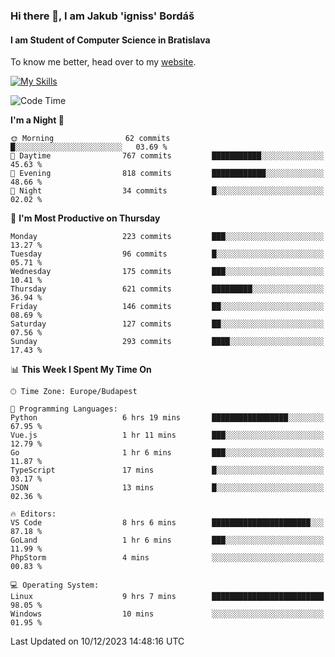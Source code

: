 ### Hi there 👋, I am Jakub 'igniss' Bordáš

#### I am Student of Computer Science in Bratislava
To know me better, head over to my [website](https://bordas.sk).

[![My Skills](https://skillicons.dev/icons?i=js,html,css,figma,svelte,java,kotlin,python,postgresql,typescript,nest,nodejs)](https://bordas.sk)


<!--START_SECTION:waka-->
![Code Time](http://img.shields.io/badge/Code%20Time-1%2C306%20hrs%2042%20mins-blue)

**I'm a Night 🦉** 

```text
🌞 Morning                62 commits          █░░░░░░░░░░░░░░░░░░░░░░░░   03.69 % 
🌆 Daytime                767 commits         ███████████░░░░░░░░░░░░░░   45.63 % 
🌃 Evening                818 commits         ████████████░░░░░░░░░░░░░   48.66 % 
🌙 Night                  34 commits          █░░░░░░░░░░░░░░░░░░░░░░░░   02.02 % 
```
📅 **I'm Most Productive on Thursday** 

```text
Monday                   223 commits         ███░░░░░░░░░░░░░░░░░░░░░░   13.27 % 
Tuesday                  96 commits          █░░░░░░░░░░░░░░░░░░░░░░░░   05.71 % 
Wednesday                175 commits         ███░░░░░░░░░░░░░░░░░░░░░░   10.41 % 
Thursday                 621 commits         █████████░░░░░░░░░░░░░░░░   36.94 % 
Friday                   146 commits         ██░░░░░░░░░░░░░░░░░░░░░░░   08.69 % 
Saturday                 127 commits         ██░░░░░░░░░░░░░░░░░░░░░░░   07.56 % 
Sunday                   293 commits         ████░░░░░░░░░░░░░░░░░░░░░   17.43 % 
```


📊 **This Week I Spent My Time On** 

```text
🕑︎ Time Zone: Europe/Budapest

💬 Programming Languages: 
Python                   6 hrs 19 mins       █████████████████░░░░░░░░   67.95 % 
Vue.js                   1 hr 11 mins        ███░░░░░░░░░░░░░░░░░░░░░░   12.79 % 
Go                       1 hr 6 mins         ███░░░░░░░░░░░░░░░░░░░░░░   11.87 % 
TypeScript               17 mins             █░░░░░░░░░░░░░░░░░░░░░░░░   03.17 % 
JSON                     13 mins             █░░░░░░░░░░░░░░░░░░░░░░░░   02.36 % 

🔥 Editors: 
VS Code                  8 hrs 6 mins        ██████████████████████░░░   87.18 % 
GoLand                   1 hr 6 mins         ███░░░░░░░░░░░░░░░░░░░░░░   11.99 % 
PhpStorm                 4 mins              ░░░░░░░░░░░░░░░░░░░░░░░░░   00.83 % 

💻 Operating System: 
Linux                    9 hrs 7 mins        █████████████████████████   98.05 % 
Windows                  10 mins             ░░░░░░░░░░░░░░░░░░░░░░░░░   01.95 % 
```


 Last Updated on 10/12/2023 14:48:16 UTC
<!--END_SECTION:waka-->
